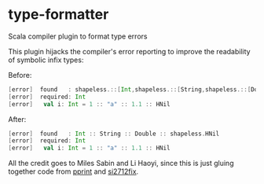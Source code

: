 # type-formatter
Scala compiler plugin to format type errors

This plugin hijacks the compiler's error reporting to improve the readability of symbolic infix types:

Before:

```scala
[error]  found   : shapeless.::[Int,shapeless.::[String,shapeless.::[Double,shapeless.HNil]]]
[error]  required: Int
[error]   val i: Int = 1 :: "a" :: 1.1 :: HNil
```

After:

```scala
[error]  found   : Int :: String :: Double :: shapeless.HNil
[error]  required: Int
[error]   val i: Int = 1 :: "a" :: 1.1 :: HNil
```

All the credit goes to Miles Sabin and Li Haoyi, since this is just gluing together code from [pprint]( https://github.com/lihaoyi/upickle-pprint/blob/c3227d34547fe974a47f74f537be4cf6eaefbc22/pprint/shared/src/main/scala-2.11/pprint/TPrintImpl.scala) and [si2712fix](https://github.com/milessabin/si2712fix-plugin/blob/5e25036f2353fed789520e55dd16284bd5982676/plugin/src/main/scala/si2712fix/Plugin.scala#L24
).
